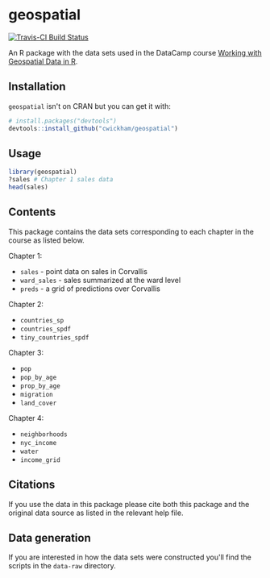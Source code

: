 # geospatial

[![Travis-CI Build Status](https://travis-ci.org/cwickham/geospatial.svg?branch=master)](https://travis-ci.org/cwickham/geospatial)

An R package with the data sets used in the DataCamp course [Working with Geospatial Data in R](https://www.datacamp.com/courses/working-with-geospatial-data-in-r).

## Installation

`geospatial` isn't on CRAN but you can get it with:

```R
# install.packages("devtools")
devtools::install_github("cwickham/geospatial")
```

## Usage

```R
library(geospatial)
?sales # Chapter 1 sales data
head(sales)  
```

## Contents

This package contains the data sets corresponding to each chapter in the course
as listed below.

Chapter 1:

* `sales` - point data on sales in Corvallis
* `ward_sales` - sales summarized at the ward level
* `preds` - a grid of predictions over Corvallis

Chapter 2:

* `countries_sp`
* `countries_spdf`
* `tiny_countries_spdf`

Chapter 3:

* `pop`
* `pop_by_age`
* `prop_by_age`
* `migration`
* `land_cover` 

Chapter 4:

* `neighborhoods`
* `nyc_income`
* `water`
* `income_grid`

## Citations

If you use the data in this package please cite both this package and 
the original data source as listed in the relevant help file.

## Data generation

If you are interested in how the data sets were constructed you'll find the
scripts in the `data-raw` directory.
